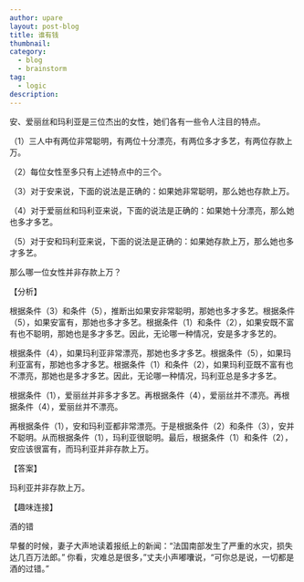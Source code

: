 ```yaml
---
author: upare
layout: post-blog
title: 谁有钱
thumbnail:
category:
  - blog
  - brainstorm
tag:
  - logic
description: 
---
```

安、爱丽丝和玛利亚是三位杰出的女性，她们各有一些令人注目的特点。

（1）三人中有两位非常聪明，有两位十分漂亮，有两位多才多艺，有两位存款上万。

（2）每位女性至多只有上述特点中的三个。

（3）对于安来说，下面的说法是正确的：如果她非常聪明，那么她也存款上万。

（4）对于爱丽丝和玛利亚来说，下面的说法是正确的：如果她十分漂亮，那么她也多才多艺。

（5）对于安和玛利亚来说，下面的说法是正确的：如果她存款上万，那么她也多才多艺。

那么哪一位女性并非存款上万？

【分析】

根据条件（3）和条件（5），推断出如果安非常聪明，那她也多才多艺。根据条件（5），如果安富有，那她也多才多艺。根据条件（1）和条件（2），如果安既不富有也不聪明，那她也是多才多艺。因此，无论哪一种情况，安是多才多艺的。

根据条件（4），如果玛利亚非常漂亮，那她也多才多艺。根据条件（5），如果玛利亚富有，那她也多才多艺。根据条件（1）和条件（2），如果玛利亚既不富有也不漂亮，那她也是多才多艺。因此，无论哪一种情况，玛利亚总是多才多艺。

根据条件（1），爱丽丝并非多才多艺。再根据条件（4），爱丽丝并不漂亮。再根据条件（4），爱丽丝并不漂亮。

再根据条件（1），安和玛利亚都非常漂亮。于是根据条件（2）和条件（3），安并不聪明。从而根据条件（1），玛利亚很聪明。最后，根据条件（1）和条件（2），安应该很富有，而玛利亚并非存款上万。

【答案】

玛利亚并非存款上万。

【趣味连接】

酒的错

早餐的时候，妻子大声地读着报纸上的新闻：“法国南部发生了严重的水灾，损失达几百万法郎。” 你看，灾难总是很多，”丈夫小声嘟囔说，“可你总是说，一切都是酒的过错。”